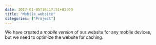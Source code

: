 ```yaml
---
date: 2017-01-05T16:17:51+01:00
title: "Mobile website"
categories: ["Project"]
---
```

We have created a _mobile version_ of our website for any mobile devices, but we need to optimize the website for caching.
